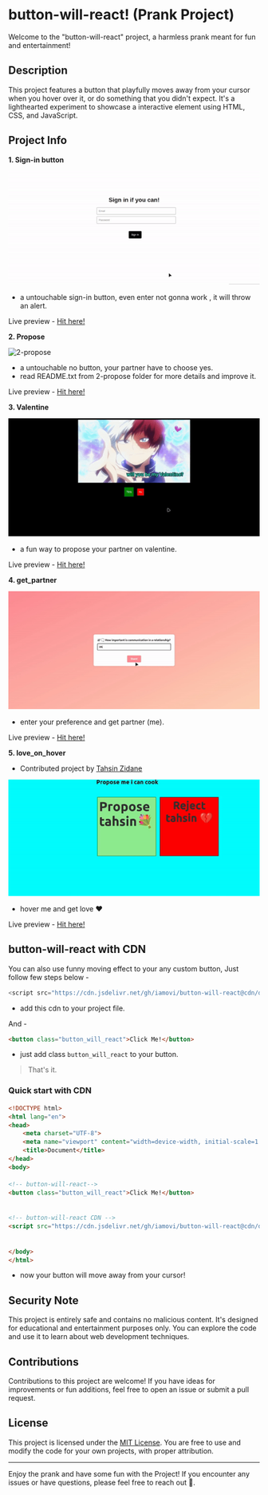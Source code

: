 # button-will-react! (Prank Project)

Welcome to the "button-will-react" project, a harmless prank meant for fun and entertainment!

## Description

This project features a button that playfully moves away from your cursor when you hover over it, or do something that you didn't expect. It's a lighthearted experiment to showcase a interactive element using HTML, CSS, and JavaScript.

## Project Info

**1. Sign-in button**

![1-sign-in](./assets/banner/1-signin.gif)
- a untouchable sign-in button, even enter not gonna work , it will throw an alert.

Live preview - [Hit here!](https://iamovi.github.io/button-will-react/1-signin/)

**2. Propose**

![2-propose](./assets/banner/2-propose.gif)
- a untouchable no button, your partner have to choose yes.
- read README.txt from 2-propose folder for more details and improve it.

Live preview - [Hit here!](https://iamovi.github.io/button-will-react/2-propose/)

**3. Valentine**

![3-valentine](./assets/banner/3-valentine.gif)
- a fun way to propose your partner on valentine.

Live preview - [Hit here!](https://iamovi.github.io/button-will-react/3-valentine/)

**4. get_partner**

![4-get_partner](./assets/banner/4-get_partner.gif)

- enter your preference and get partner (me).

Live preview - [Hit here!](https://iamovi.github.io/button-will-react/4-get_partner/)

**5. love_on_hover**

- Contributed project by [Tahsin Zidane](https://github.com/tahsinzidane)

![5-love_on_hover](./5-love_on_hover%20|%20by%20Tahsin%20Zidane/assets/banner.gif)

- hover me and get love ❤️

Live preview - [Hit here!](https://iamovi.github.io/button-will-react/5-love_on_hover%20|%20by%20Tahsin%20Zidane/)


## button-will-react with CDN

You can also use funny moving effect to your any custom button, Just follow few steps below -

```javascript
<script src="https://cdn.jsdelivr.net/gh/iamovi/button-will-react@cdn/dist/min/v1.0.0/move.min.js"></script>
```
- add this cdn to your project file.

And -
```html
<button class="button_will_react">Click Me!</button>
```
- just add class `button_will_react` to your button.

> That's it.

### Quick start with CDN

```html
<!DOCTYPE html>
<html lang="en">
<head>
    <meta charset="UTF-8">
    <meta name="viewport" content="width=device-width, initial-scale=1.0">
    <title>Document</title>
</head>
<body>

<!-- button-will-react-->
<button class="button_will_react">Click Me!</button>


<!-- button-will-react CDN -->
<script src="https://cdn.jsdelivr.net/gh/iamovi/button-will-react@cdn/dist/min/v1.0.0/move.min.js"></script>


</body>
</html>
```
- now your button will move away from your cursor!

## Security Note

This project is entirely safe and contains no malicious content. It's designed for educational and entertainment purposes only. You can explore the code and use it to learn about web development techniques.

## Contributions

Contributions to this project are welcome! If you have ideas for improvements or fun additions, feel free to open an issue or submit a pull request.

## License

This project is licensed under the [MIT License](LICENSE). You are free to use and modify the code for your own projects, with proper attribution.

---

Enjoy the prank and have some fun with the Project! If you encounter any issues or have questions, please feel free to reach out 💖.
